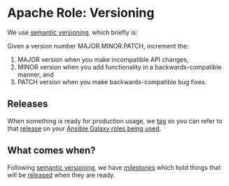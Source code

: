 # Apache Role: Versioning

We use [semantic versioning][semver], which briefly is:

Given a version number MAJOR.MINOR.PATCH, increment the:

1. MAJOR version when you make incompatible API changes,
1. MINOR version when you add functionality in a backwards-compatible manner, and
1. PATCH version when you make backwards-compatible bug fixes.

## Releases

When something is ready for production usage, we [tag][tag] so you can refer
to that [release][releases] on your [Ansible Galaxy roles being used][galaxy-doc].

## What comes when?

Following [semantic versioning][semver], we have [milestones][] which hold
things that will be [released][releases] when they are ready.

[semver]: http://semver.org/
[milestones]: https://github.com/augustohp/ansible-role-apache/milestones
[releases]: https://github.com/augustohp/ansible-role-apache/releases
[tag]: http://git-scm.com/book/en/Git-Basics-Tagging
[galaxy-doc]: http://docs.ansible.com/galaxy.html
